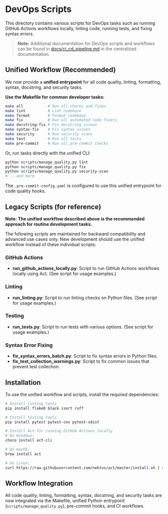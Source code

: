 # DevOps Scripts

This directory contains various scripts for DevOps tasks such as running GitHub Actions workflows locally, linting code, running tests, and fixing syntax errors.

> **Note:** Additional documentation for DevOps scripts and workflows can be found in [docs/ci_cd_pipeline.md](docs/ci_cd_pipeline.md) in the centralized documentation.

## Unified Workflow (Recommended)

We now provide a **unified entrypoint** for all code quality, linting, formatting, syntax, docstring, and security tasks.

**Use the Makefile for common developer tasks:**

```bash
make all           # Run all checks and fixes
make lint          # Lint codebase
make format        # Format codebase
make fix           # Run all automated code fixers
make docstring-fix # Fix docstring issues
make syntax-fix    # Fix syntax issues
make security      # Run security scans
make test          # Run all tests
make pre-commit    # Run all pre-commit checks
```

Or, run tasks directly with the unified CLI:

```bash
python scripts/manage_quality.py lint
python scripts/manage_quality.py fix
python scripts/manage_quality.py security-scan
# ...and more
```

The `.pre-commit-config.yaml` is configured to use this unified entrypoint for code quality hooks.

## Legacy Scripts (for reference)

**Note: The unified workflow described above is the recommended approach for routine development tasks.**

The following scripts are maintained for backward compatibility and advanced use cases only. New development should use the unified workflow instead of these individual scripts:

### GitHub Actions

- **run_github_actions_locally.py**: Script to run GitHub Actions workflows locally using Act.
  (See script for usage examples.)

### Linting

- **run_linting.py**: Script to run linting checks on Python files.
  (See script for usage examples.)

### Testing

- **run_tests.py**: Script to run tests with various options.
  (See script for usage examples.)

### Syntax Error Fixing

- **fix_syntax_errors_batch.py**: Script to fix syntax errors in Python files.
- **fix_test_collection_warnings.py**: Script to fix common issues that prevent test collection.

## Installation

To use the unified workflow and scripts, install the required dependencies:

```bash
# Install linting tools
pip install flake8 black isort ruff

# Install testing tools
pip install pytest pytest-cov pytest-xdist

# Install Act for running GitHub Actions locally
# On Windows:
choco install act-cli

# On macOS:
brew install act

# On Linux:
curl https://raw.githubusercontent.com/nektos/act/master/install.sh | sudo bash
```

## Workflow Integration

All code quality, linting, formatting, syntax, docstring, and security tasks are now integrated via the Makefile, unified Python entrypoint (`scripts/manage_quality.py`), pre-commit hooks, and CI workflows.
